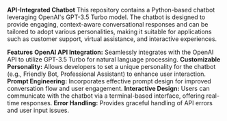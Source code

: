**API-Integrated Chatbot**
This repository contains a Python-based chatbot leveraging OpenAI's GPT-3.5 Turbo model. The chatbot is designed to provide engaging, context-aware conversational responses and can be tailored to adopt various personalities, making it suitable for applications such as customer support, virtual assistance, and interactive experiences.

**Features**
**OpenAI API Integration:** Seamlessly integrates with the OpenAI API to utilize GPT-3.5 Turbo for natural language processing.
**Customizable Personality:** Allows developers to set a unique personality for the chatbot (e.g., Friendly Bot, Professional Assistant) to enhance user interaction.
**Prompt Engineering:** Incorporates effective prompt design for improved conversation flow and user engagement.
**Interactive Design:** Users can communicate with the chatbot via a terminal-based interface, offering real-time responses.
**Error Handling:** Provides graceful handling of API errors and user input issues.
